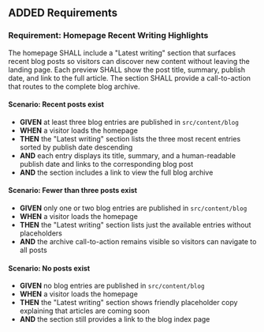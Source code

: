 ## ADDED Requirements

### Requirement: Homepage Recent Writing Highlights

The homepage SHALL include a "Latest writing" section that surfaces recent blog posts so visitors can discover new content without leaving the landing page. Each preview SHALL show the post title, summary, publish date, and link to the full article. The section SHALL provide a call-to-action that routes to the complete blog archive.

#### Scenario: Recent posts exist

- **GIVEN** at least three blog entries are published in `src/content/blog`
- **WHEN** a visitor loads the homepage
- **THEN** the "Latest writing" section lists the three most recent entries sorted by publish date descending
- **AND** each entry displays its title, summary, and a human-readable publish date and links to the corresponding blog post
- **AND** the section includes a link to view the full blog archive

#### Scenario: Fewer than three posts exist

- **GIVEN** only one or two blog entries are published in `src/content/blog`
- **WHEN** a visitor loads the homepage
- **THEN** the "Latest writing" section lists just the available entries without placeholders
- **AND** the archive call-to-action remains visible so visitors can navigate to all posts

#### Scenario: No posts exist

- **GIVEN** no blog entries are published in `src/content/blog`
- **WHEN** a visitor loads the homepage
- **THEN** the "Latest writing" section shows friendly placeholder copy explaining that articles are coming soon
- **AND** the section still provides a link to the blog index page
